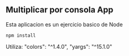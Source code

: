 ## Multiplicar por consola App

Esta aplicacion es un ejercicio basico de Node
```
npm install
```

Utiliza:
"colors": "^1.4.0",
"yargs": "^15.1.0"
